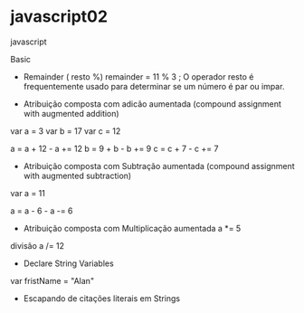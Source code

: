 # javascript02
 javascript 

 Basic

 - Remainder ( resto %)
 remainder = 11 % 3 ; 
 O operador resto é frequentemente usado para determinar se um número é par ou impar.

 - Atribuição composta com adicão aumentada
 (compound assignment with augmented addition)

 var a = 3
 var b = 17
 var c = 12

 a = a + 12  - a += 12
 b = 9 + b   - b += 9
 c = c + 7   - c += 7

 - Atribuição composta com Subtração aumentada
 (compound assignment with augmented subtraction)

var a = 11

a = a - 6   -  a -= 6

- Atribuição composta com Multiplicação aumentada
a *= 5

divisão
a /= 12

- Declare String Variables

var fristName = "Alan"

- Escapando de citações literais em Strings